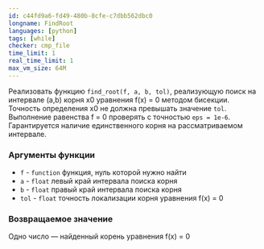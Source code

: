 ```yaml
---
id: c44fd9a6-fd49-480b-8cfe-c7dbb562dbc0
longname: FindRoot
languages: [python]
tags: [while]
checker: cmp_file
time_limit: 1
real_time_limit: 1
max_vm_size: 64M
---
```

Реализовать функцию `find_root(f, a, b, tol)`, реализующую поиск на интервале (a,b) корня x0 уравнения f(x) = 0 методом бисекции.
Точность определения x0 не должна превышать значение `tol`.
Выполнение равенства f = 0 проверять с точностью `eps = 1e-6`.
Гарантируется наличие единственного корня на рассматриваемом интервале.

### Аргументы функции

- `f` - `function` функция, нуль которой нужно найти
- `a` - `float` левый край интервала поиска корня
- `b` - `float` правый край интервала поиска корня
- `tol` - `float` точность локализации корня уравнения f(x) = 0

### Возвращаемое значение

Одно число — найденный корень уравнения f(x) = 0
